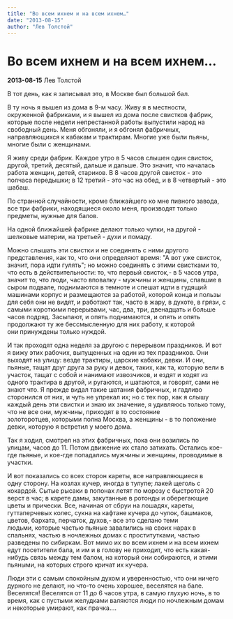 ```yaml
---
title: "Во всем ихнем и на всем ихнем…"
date: "2013-08-15"
author: "Лев Толстой"
---
```


# Во всем ихнем и на всем ихнем…

**2013-08-15** Лев Толстой

В тот день, как я записывал это, в Москве был большой бал.

В  ту ночь я вышел из дома в 9-м часу. Живу я в местности,  окруженной фабриками, и я вышел из дома после свистков фабрик, которые  после недели непрестанной работы выпустили народ на свободный день. Меня  обгоняли, и я обгонял фабричных, направляющихся к кабакам и трактирам.  Многие уже были пьяны, многие были с женщинами.

Я  живу среди фабрик. Каждое утро в 5 часов слышен один свисток,  другой, третий, десятый, дальше и дальше. Это значит, что началась  работа женщин, детей, стариков. В 8 часов другой свисток - это полчаса  передышки; в 12 третий - это час на обед, и в 8 четвертый - это шабаш.

По  странной случайности, кроме ближайшего ко мне пивного завода, все три  фабрики, находящиеся около меня, производят только предметы, нужные  для балов.

На одной ближайшей фабрике делают только чулки, на другой - шелковые материи, на третьей - духи и помаду.

Можно  слышать эти свистки и не соединять с ними другого представления, как  то, что они определяют время: "А вот уже свисток, значит, пора  идти гулять"; но можно соединять с этими свистками то, что есть  в действительности: то, что первый свисток,- в 5 часов утра, значит то,  что люди, часто вповалку - мужчины и женщины, спавшие в сыром  подвале, поднимаются в темноте и спешат идти в гудящий машинами корпус и  размещаются за работой, которой конца и пользы для себя они не видят, и  работают так, часто в жару, в духоте, в грязи, с самыми короткими  перерывами, час, два, три, двенадцать и больше часов подряд. Засыпают, и  опять поднимаются, и опять и опять продолжают ту же бессмысленную для  них работу, к которой они принуждены только нуждой.

И  так проходят одна неделя за другою с перерывом праздников. И вот я вижу  этих рабочих, выпущенных на один из тех праздников. Они выходят  на улицу: везде трактиры, царские кабаки, девки. И они, пьяные, тащат  друг друга за руку и девок, таких, как та, которую вели в участок, тащат  с собой и нанимают извозчиков, и ездят и ходят из одного трактира в  другой, и ругаются, и шатаются, и говорят, сами не знают что. Я прежде  видал такие шатания фабричных, и гадливо сторонился от них, и чуть не  упрекал их; но с тех пор, как я слышу каждый день эти свистки и знаю их  значение, я удивляюсь только тому, что не все они, мужчины, приходят в  то состояние золоторотцев, которыми полна Москва, а женщины - в то  положение девки, которую я встретил у моего дома.

Так  я ходил, смотрел на этих фабричных, пока они возились по улицам, часов  до 11. Потом движение их стало затихать. Остались кое-где пьяные,  и кое-где попадались мужчины и женщины, проводимые в участки.

И  вот показались со всех сторон кареты, все направляющиеся в  одну сторону. На козлах кучер, иногда в тулупе; лакей щеголь с кокардой.  Сытые рысаки в попонах летят по морозу с быстротой 20 верст в час; в  карете дамы, закутанные в ротонды и оберегающие цветы и прически. Все,  начиная от сбруи на лошадях, кареты, гуттаперчевых колес, сукна на  кафтане кучера до чулок, башмаков, цветов, бархата, перчаток, духов,-  все это сделано теми людьми, которые частью пьяные завалились на своих  нарах в спальнях, частью в ночлежных домах с проститутками, частью  разведены по сибиркам. Вот мимо их во всем ихнем и на всем ихнем едут  посетители бала, и им и в голову не приходит, что есть какая-нибудь  связь между тем балом, на который они собираются, и этими пьяными, на  которых строго кричат их кучера.

Люди  эти с самым спокойным духом и уверенностью, что они ничего дурного не  делают, но что-то очень хорошее, веселятся на бале. Веселятся!  Веселятся от 11 до 6 часов утра, в самую глухую ночь, в то время, как с  пустыми желудками валяются люди по ночлежным домам и некоторые умирают,  как прачка....